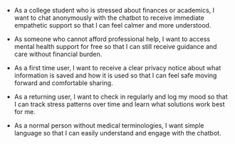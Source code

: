 - As a college student who is stressed about finances or academics, I want to chat anonymously with the chatbot to receive immediate empathetic support so that I can feel calmer and more understood.

- As someone who cannot afford professional help, I want to access mental health support for free so that I can still receive guidance and care without financial burden.

- As a first time user, I want to receive a clear privacy notice about what information is saved and how it is used so that I can feel safe moving forward and comfortable sharing.

- As a returning user, I want to check in regularly and log my mood so that I can track stress patterns over time and learn what solutions work best for me.

- As a normal person without medical terminologies, I want simple language so that I can easily understand and engage with the chatbot.